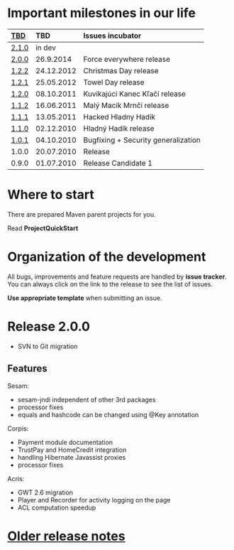 # Important milestones in our life #

| [TBD](http://code.google.com/p/acris/issues/list?q=label%3AMilestone-NotSpecified) | TBD        | Issues incubator |
|:-----------------------------------------------------------------------------------|:-----------|:-----------------|
| [2.1.0](http://code.google.com/p/acris/issues/list?can=1&q=label%3AMilestone-2.1.0) | in dev        |                  |
| [2.0.0](http://code.google.com/p/acris/issues/list?can=1&q=label%3AMilestone-2.0.0) | 26.9.2014        |  Force everywhere release |
| [1.2.2](http://code.google.com/p/acris/issues/list?can=1&q=label%3AMilestone-1.2.2) | 24.12.2012        |  Christmas Day release |
| [1.2.1](http://code.google.com/p/acris/issues/list?can=1&q=label%3AMilestone-1.2.1) | 25.05.2012        |  Towel Day release |
| [1.2.0](http://code.google.com/p/acris/issues/list?can=1&q=label%3AMilestone-1.2.0) | 08.10.2011        |  Kuvikajúci Kanec Kľačí release |
| [1.1.2](http://code.google.com/p/acris/issues/list?can=1&q=label%3AMilestone-1.1.2) | 16.06.2011        |  Malý Macík Mrnčí release |
| [1.1.1](http://code.google.com/p/acris/issues/list?can=1&q=label%3AMilestone-1.1.1) | 13.05.2011        |  Hacked Hladny Hadik |
| [1.1.0](http://code.google.com/p/acris/issues/list?can=1&q=label%3AMilestone-1.1.0) | 02.12.2010        |  Hladný Hadík release |
| [1.0.1](http://code.google.com/p/acris/issues/list?can=1&q=label%3AMilestone-1.0.1) | 04.10.2010 | Bugfixing + Security generalization |
| 1.0.0                                                                              | 20.07.2010 | Release          |
| 0.9.0                                                                              | 01.07.2010 | Release Candidate 1 |

# Where to start #

There are prepared Maven parent projects for you.

Read **ProjectQuickStart**

# Organization of the development #

All bugs, improvements and feature requests are handled by **issue tracker**. You can always click on the link to the release to see the list of issues.

**Use appropriate template** when submitting an issue.

# Release 2.0.0 #

  * SVN to Git migration

## Features ##

Sesam:
  * sesam-jndi independent of other 3rd packages
  * processor fixes
  * equals and hashcode can be changed using @Key annotation

Corpis:
  * Payment module documentation
  * TrustPay and HomeCredit integration
  * handling Hibernate Javassist proxies
  * processor fixes

Acris:
  * GWT 2.6 migration
  * Player and Recorder for activity logging on the page
  * ACL computation speedup

# [Older release notes](OldReleaseNotes.md) #